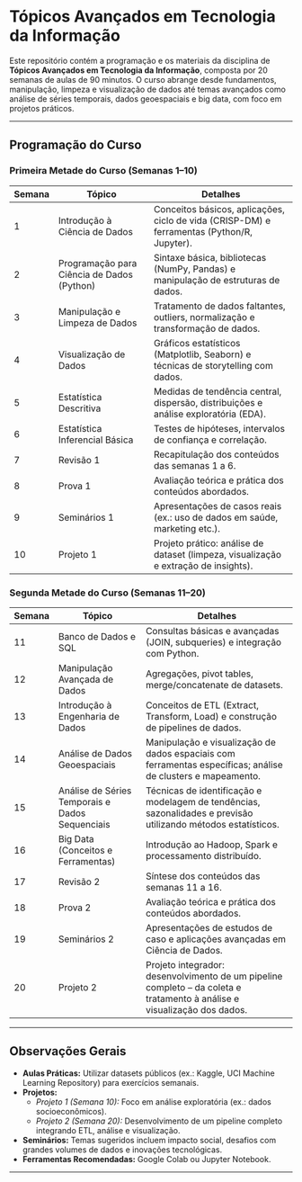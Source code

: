 # Tópicos Avançados em Tecnologia da Informação

Este repositório contém a programação e os materiais da disciplina de **Tópicos Avançados em Tecnologia da Informação**, composta por 20 semanas de aulas de 90 minutos. O curso abrange desde fundamentos, manipulação, limpeza e visualização de dados até temas avançados como análise de séries temporais, dados geoespaciais e big data, com foco em projetos práticos.

---

## Programação do Curso

### Primeira Metade do Curso (Semanas 1–10)

| Semana | Tópico                                     | Detalhes                                                                                                                       |
|--------|--------------------------------------------|--------------------------------------------------------------------------------------------------------------------------------|
| 1      | Introdução à Ciência de Dados              | Conceitos básicos, aplicações, ciclo de vida (CRISP-DM) e ferramentas (Python/R, Jupyter).                                      |
| 2      | Programação para Ciência de Dados (Python) | Sintaxe básica, bibliotecas (NumPy, Pandas) e manipulação de estruturas de dados.                                              |
| 3      | Manipulação e Limpeza de Dados             | Tratamento de dados faltantes, outliers, normalização e transformação de dados.                                               |
| 4      | Visualização de Dados                      | Gráficos estatísticos (Matplotlib, Seaborn) e técnicas de storytelling com dados.                                             |
| 5      | Estatística Descritiva                     | Medidas de tendência central, dispersão, distribuições e análise exploratória (EDA).                                            |
| 6      | Estatística Inferencial Básica             | Testes de hipóteses, intervalos de confiança e correlação.                                                                     |
| 7      | Revisão 1                                  | Recapitulação dos conteúdos das semanas 1 a 6.                                                                                 |
| 8      | Prova 1                                    | Avaliação teórica e prática dos conteúdos abordados.                                                                           |
| 9      | Seminários 1                               | Apresentações de casos reais (ex.: uso de dados em saúde, marketing etc.).                                                     |
| 10     | Projeto 1                                  | Projeto prático: análise de dataset (limpeza, visualização e extração de insights).                                           |

### Segunda Metade do Curso (Semanas 11–20)

| Semana | Tópico                                         | Detalhes                                                                                                                       |
|--------|------------------------------------------------|--------------------------------------------------------------------------------------------------------------------------------|
| 11     | Banco de Dados e SQL                           | Consultas básicas e avançadas (JOIN, subqueries) e integração com Python.                                                     |
| 12     | Manipulação Avançada de Dados                  | Agregações, pivot tables, merge/concatenate de datasets.                                                                       |
| 13     | Introdução à Engenharia de Dados               | Conceitos de ETL (Extract, Transform, Load) e construção de pipelines de dados.                                               |
| 14     | Análise de Dados Geoespaciais                  | Manipulação e visualização de dados espaciais com ferramentas específicas; análise de clusters e mapeamento.                     |
| 15     | Análise de Séries Temporais e Dados Sequenciais  | Técnicas de identificação e modelagem de tendências, sazonalidades e previsão utilizando métodos estatísticos.                   |
| 16     | Big Data (Conceitos e Ferramentas)               | Introdução ao Hadoop, Spark e processamento distribuído.                                                                      |
| 17     | Revisão 2                                      | Síntese dos conteúdos das semanas 11 a 16.                                                                                     |
| 18     | Prova 2                                        | Avaliação teórica e prática dos conteúdos abordados.                                                                           |
| 19     | Seminários 2                                   | Apresentações de estudos de caso e aplicações avançadas em Ciência de Dados.                                                   |
| 20     | Projeto 2                                      | Projeto integrador: desenvolvimento de um pipeline completo – da coleta e tratamento à análise e visualização dos dados.         |

---

## Observações Gerais

- **Aulas Práticas:** Utilizar datasets públicos (ex.: Kaggle, UCI Machine Learning Repository) para exercícios semanais.
- **Projetos:**  
  - *Projeto 1 (Semana 10):* Foco em análise exploratória (ex.: dados socioeconômicos).  
  - *Projeto 2 (Semana 20):* Desenvolvimento de um pipeline completo integrando ETL, análise e visualização.
- **Seminários:** Temas sugeridos incluem impacto social, desafios com grandes volumes de dados e inovações tecnológicas.
- **Ferramentas Recomendadas:** Google Colab ou Jupyter Notebook.
  
---
